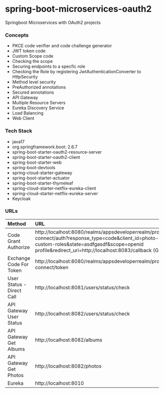 # spring-boot-microservices-oauth2
Springboot Microservices with OAuth2 projects


### Concepts
- PKCE code verifier and code challenge generator
- JWT token code 
- Custom Scope code
- Checking the scope
- Securing endpoints to a specfic role
- Checking the Role by registering JwtAuthenticationConverter to HttpSecurity
- Method level security
- PreAuthorized annotations
- Secured annotations 
- API Gateway
- Multiple Resource Servers 
- Eureka Discovery Service
- Load Balancing
- Web Client

### Tech Stack
- java17
- org.springframework.boot: 2.6.7
- spring-boot-starter-oauth2-resource-server
- spring-boot-starter-oauth2-client
- spring-boot-starter-web
- spring-boot-devtools
- spring-cloud-starter-gateway
- spring-boot-starter-actuator
- spring-boot-starter-thymeleaf
- spring-cloud-starter-netflix-eureka-client
- spring-cloud-starter-netflix-eureka-server
- Keycloak

### URLs
|Method                                      | URL|
| :----------------------------------------------|:-------------|
|Code Grant Authorize                                   | http://localhost:8080/realms/appsdeveloperrealm/protocol/openid-connect/auth?response_type=code&client_id=photo-app-client-custom-roles&state=asdfgasdf&scope=openid profile&redirect_uri=http://localhost:8083/callback (GET)|
|Exchange Code For Token                       | http://localhost:8080/realms/appsdeveloperrealm/protocol/openid-connect/token|
|User Status - Direct Call | http://localhost:8081/users/status/check |
|API Gateway User Status  | http://localhost:8082/users/status/check |
|API Gateway Get Albums                        | http://localhost:8082/albums |
|API Gateway Get Photos                        | http://localhost:8082/photos|
|Eureka                        | http://localhost:8010|
